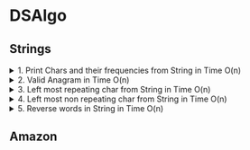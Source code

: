 # DSAlgo

## Strings
  
<details><summary>1. Print Chars and their frequencies from String in Time O(n) </summary>
<p>

![Alt text](images/printcharfreq.png?raw=true "Optional Title")

Code is [here](/PrintCharFrequencies.java)
</p>
</details>

<details><summary>2. Valid Anagram in Time O(n) </summary>
<p>

![Alt text](images/anagram.png?raw=true "Optional Title")

Code is [here](/Anagram.java)

</p>
</details>

<details><summary>3. Left most repeating char from String in Time O(n) </summary>
<p>

![Alt text](images/leftmostrepeatchar.png?raw=true "Optional Title")

Code is [here](/LeftMostRepeatingChar.java)

</p>
</details>

<details><summary>4. Left most non repeating char from String in Time O(n) </summary>
<p>

![Alt text](images/leftmostnonrepeatchar.png?raw=true "Optional Title")

Code is [here](/LeftMostNonRepeatingChar.java)

</p>
</details>

<details><summary>5. Reverse words in String in Time O(n) </summary>
<p>

![Alt text](images/reverseallwordsinstring.png?raw=true "Optional Title")

Code is [here](/ReverseWordsInString.java)

</p>
</details>

## Amazon
